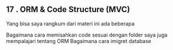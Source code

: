 ## 17 . ORM & Code Structure (MVC)

Yang bisa saya rangkum dari materi ini ada beberapa

Bagaimana cara memisahkan code sesuai dengan folder
saya juga mempalajari tentang ORM
Bagaimana cara imigret database
